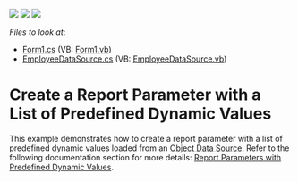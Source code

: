 <!-- default badges list -->
![](https://img.shields.io/endpoint?url=https://codecentral.devexpress.com/api/v1/VersionRange/128598471/2022.2)
[![](https://img.shields.io/badge/Open_in_DevExpress_Support_Center-FF7200?style=flat-square&logo=DevExpress&logoColor=white)](https://supportcenter.devexpress.com/ticket/details/T236094)
[![](https://img.shields.io/badge/📖_How_to_use_DevExpress_Examples-e9f6fc?style=flat-square)](https://docs.devexpress.com/GeneralInformation/403183)
<!-- default badges end -->
*Files to look at*:

* [Form1.cs](./CS/Form1.cs) (VB: [Form1.vb](./VB/Form1.vb))
* [EmployeeDataSource.cs](./CS/EmployeeDataSource.cs) (VB: [EmployeeDataSource.vb](./VB/EmployeeDataSource.vb))

# Create a Report Parameter with a List of Predefined Dynamic Values

This example demonstrates how to create a report parameter with a list of predefined dynamic values loaded from an [Object Data Source](https://docs.devexpress.com/XtraReports/17784?v=21.1). Refer to the following documentation section for more details: [Report Parameters with Predefined Dynamic Values](https://docs.devexpress.com/XtraReports/401662?v=21.1).


